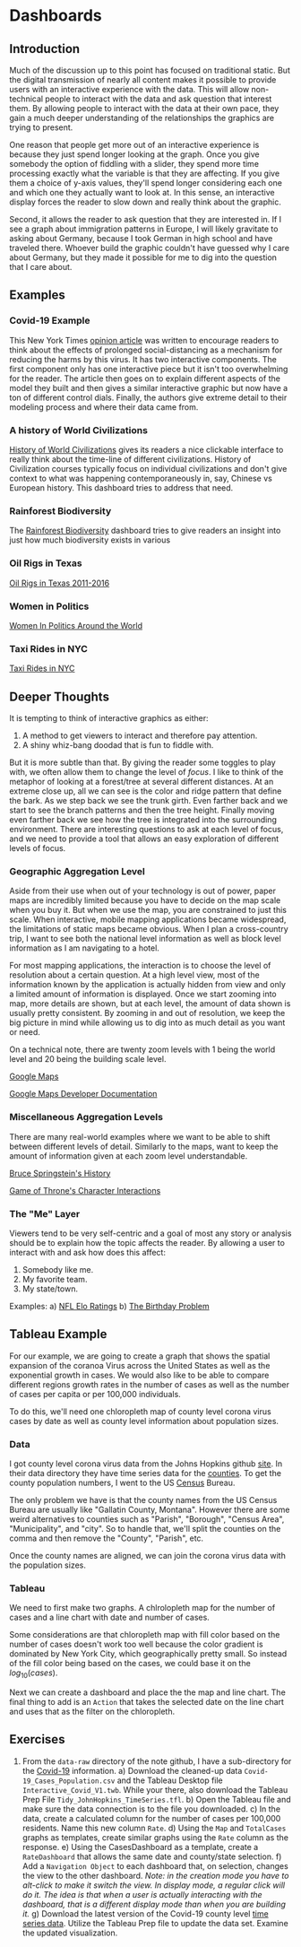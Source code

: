 # Dashboards




## Introduction
Much of the discussion up to this point has focused on traditional static. But the digital transmission of nearly all content makes it possible to provide users with an interactive experience with the data. This will allow non-technical people to interact with the data and ask question that interest them. By allowing people to interact with the data at their own pace, they gain a much deeper understanding of the relationships the graphics are trying to present.

One reason that people get more out of an interactive experience is because they just spend longer looking at the graph. Once you give somebody the option of fiddling with a slider, they spend more time processing exactly what the variable is that they are affecting. If you give them a choice of y-axis values, they'll spend longer considering each one and which one they actually want to look at.  In this sense, an interactive display forces the reader to slow down and really think about the graphic.

Second, it allows the reader to ask question that they are interested in. If I see a graph about immigration patterns in Europe, I will likely gravitate to asking about Germany, because I took German in high school and have traveled there. Whoever build the graphic couldn't have guessed why I care about Germany, but they made it possible for me to dig into the question that I care about.

## Examples

### Covid-19 Example

This New York Times [opinion article](https://www.nytimes.com/interactive/2020/03/25/opinion/coronavirus-trump-reopen-america.html?smid=fb-share&fbclid=IwAR0FAbOYaDwLx1cm9mHNgz3VWo6T5jy77IWR_k9f-x6bv8LHd5DE3aK-438) was written to encourage readers to think about the effects of prolonged social-distancing as a mechanism for reducing the harms by this virus. It has two interactive components. The first component only has one interactive piece but it isn't too overwhelming for the reader. The article then goes on to explain different aspects of the model they built and then gives a similar interactive graphic but now have a ton of different control dials. Finally, the authors give extreme detail to their modeling process and where their data came from.

### A history of World Civilizations
[History of World Civilizations](https://public.tableau.com/en-us/gallery/history-world?tab=featured&topic=greatest-hits) gives its readers a nice clickable interface to really think about the time-line of different civilizations. History of Civilization courses typically focus on individual civilizations and don't give context to what was happening contemporaneously in, say, Chinese vs European history. This dashboard tries to address that need.

### Rainforest Biodiversity
The [Rainforest Biodiversity](https://public.tableau.com/en-us/gallery/tale-rainforest?tab=featured&topic=greatest-hits) dashboard tries to give readers an insight into just how much biodiversity exists in various 

### Oil Rigs in Texas
[Oil Rigs in Texas 2011-2016](https://public.tableau.com/en-us/gallery/texan-oil-rigs?tab=featured&topic=greatest-hits)

### Women in Politics
[Women In Politics Around the World](https://public.tableau.com/en-us/gallery/women-politics-0?tab=featured&topic=greatest-hits)

### Taxi Rides in NYC
[Taxi Rides in NYC](https://public.tableau.com/en-us/gallery/new-york-taxis?tab=featured&topic=greatest-hits)


## Deeper Thoughts

It is tempting to think of interactive graphics as either:

1. A method to get viewers to interact and therefore pay attention.
2. A shiny whiz-bang doodad that is fun to fiddle with.

But it is more subtle than that. By giving the reader some toggles to play with, we often allow them to change the level of *focus*. I like to think of the metaphor of looking at a forest/tree at several different distances. At an extreme close up, all we can see is the color and ridge pattern that define the bark.  As we step back we see the trunk girth.  Even farther back and we start to see the branch patterns and then the tree height. Finally moving even farther back we see how the tree is integrated into the surrounding environment. There are interesting questions to ask at each level of focus, and we need to provide a tool that allows an easy exploration of different levels of focus. 


### Geographic Aggregation Level
Aside from their use when out of your technology is out of power, paper maps are incredibly limited because you have to decide on the map scale when you buy it. But when we use the map, you are constrained to just this scale. When interactive, mobile mapping applications became widespread, the limitations of static maps became obvious. When I plan a cross-country trip, I want to see both the national level information as well as block level information as I am navigating to a hotel. 

For most mapping applications, the interaction is to choose the level of resolution about a certain question. At a high level view, most of the information known by the application is actually hidden from view and only a limited amount of information is displayed. Once we start zooming into map, more details are shown, but at each level, the amount of data shown is usually pretty consistent. By zooming in and out of resolution, we keep the big picture in mind while allowing us to dig into as much detail as you want or need.

On a technical note, there are twenty zoom levels with 1 being the world level and 20 being the building scale level. 

[Google Maps](https://maps.google.com)

[Google Maps Developer Documentation](https://developers.google.com/maps/documentation/maps-static/dev-guide)
    

### Miscellaneous Aggregation Levels 
There are many real-world examples where we want to be able to shift between different levels of detail. Similarly to the maps, want to keep the amount of information given at each zoom level understandable. 

[Bruce Springstein's History](http://duelingdatalarge.blogspot.com)

[Game of Throne's Character Interactions](http://beta.wind-and-words.com)


### The "Me" Layer
Viewers tend to be very self-centric and a goal of most any story or analysis should be to explain how the topic affects the reader. By allowing a user to interact with and ask how does this affect:

1. Somebody like me.
2. My favorite team.
3. My state/town.

Examples:
    a) [NFL Elo Ratings](https://projects.fivethirtyeight.com/complete-history-of-the-nfl/)
    b) [The Birthday Problem](https://pudding.cool/2018/04/birthday-paradox/)


## Tableau Example

For our example, we are going to create a graph that shows the spatial expansion of the coranoa Virus across the United States as well as the exponential growth in cases. We would also like to be able to compare different regions growth rates in the number of cases as well as the number of cases per capita or per 100,000 individuals.  

To do this, we'll need one chloropleth map of county level corona virus cases by date as well as county level information about population sizes.

### Data

I got county level corona virus data from the Johns Hopkins github [site](https://github.com/CSSEGISandData/COVID-19). In their data directory they have time series data for the [counties](https://raw.githubusercontent.com/CSSEGISandData/COVID-19/master/csse_covid_19_data/csse_covid_19_time_series/time_series_covid19_confirmed_US.csv). To get the county population numbers, I went to the US [Census](https://www.census.gov/data/tables/time-series/demo/popest/2010s-counties-total.html) Bureau.

The only problem we have is that the county names from the US Census Bureau are usually like "Gallatin County, Montana". However there are some weird alternatives to counties such as "Parish", "Borough", "Census Area", "Municipality", and "city". So to handle that, we'll split the counties on the comma and then remove the "County", "Parish", etc.



Once the county names are aligned, we can join the corona virus data with the population sizes.

### Tableau

We need to first make two graphs. A chlrolopleth map for the number of cases and a line chart with date and number of cases.

Some considerations are that chloropleth map with fill color based on the number of cases doesn't work too well because the color gradient is dominated by New York City, which geographically pretty small. So instead of the fill color being based on the cases, we could base it on the $log_{10}(cases)$.  

Next we can create a dashboard and place the the map and line chart. The final thing to add is an `Action` that takes the selected date on the line chart and uses that as the filter on the chloropleth.

## Exercises

1. From the `data-raw` directory of the note github, I have a sub-directory for the [Covid-19](https://github.com/dereksonderegger/141/tree/master/data-raw/COVID-19) information. 
    a) Download the cleaned-up data `Covid-19_Cases_Population.csv` and the Tableau Desktop file `Interactive_Covid_V1.twb`. While your there, also download the Tableau Prep File `Tidy_JohnHopkins_TimeSeries.tfl`.
    b) Open the Tableau file and make sure the data connection is to the file you downloaded.
    c) In the data, create a calculated column for the number of cases per 100,000 residents. Name this new column `Rate`.
    d) Using the `Map` and `TotalCases` graphs as templates, create similar graphs using the `Rate` column as the response.
    e) Using the CasesDashboard as a template, create a `RateDashboard` that allows the same date and county/state selection.
    f) Add a `Navigation Object` to each dashboard that, on selection, changes the view to the other dashboard.  *Note: in the creation mode you have to alt-click to make it switch the view. In display mode, a regular click will do it. The idea is that when a user is actually interacting with the dashboard, that is a different display mode than when you are building it.*
    g) Download the latest version of the Covid-19 county level [time series data](https://raw.githubusercontent.com/CSSEGISandData/COVID-19/master/csse_covid_19_data/csse_covid_19_time_series/time_series_covid19_confirmed_US.csv). Utilize the Tableau Prep file to update the data set. Examine the updated visualization.
    


